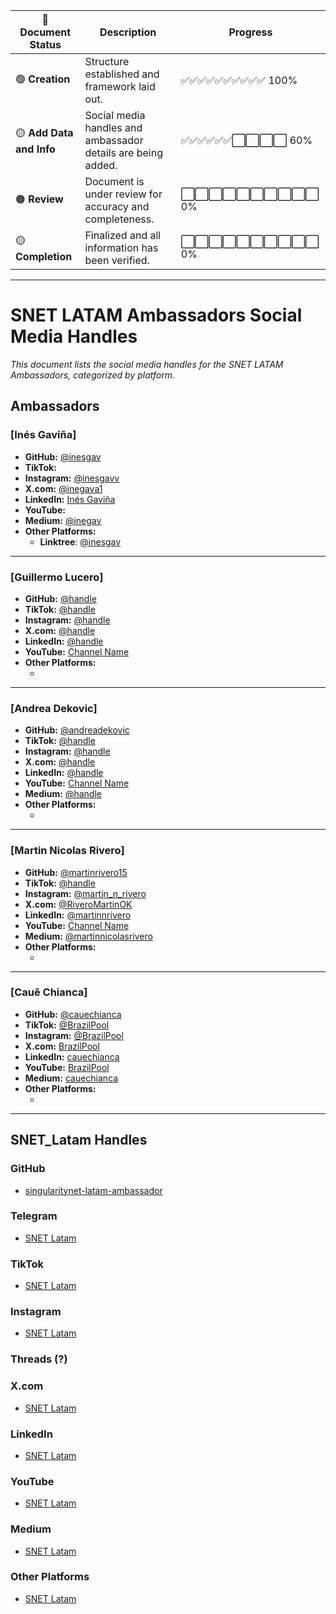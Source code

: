 | **📜 Document Status**   | **Description**                                            | **Progress**       |
|--------------------------|------------------------------------------------------------|--------------------|
| 🟢 **Creation**           | Structure established and framework laid out.             | ✅✅✅✅✅✅✅✅✅✅ 100%  |
| 🟡 **Add Data and Info**  | Social media handles and ambassador details are being added.| ✅✅✅✅✅✅⬜⬜⬜⬜ 60%  |
| 🟠 **Review**             | Document is under review for accuracy and completeness.     | ⬜⬜⬜⬜⬜⬜⬜⬜⬜⬜ 0%    |
| 🟡 **Completion**         | Finalized and all information has been verified.            | ⬜⬜⬜⬜⬜⬜⬜⬜⬜⬜ 0%    |


___


# SNET LATAM Ambassadors Social Media Handles

_This document lists the social media handles for the SNET LATAM Ambassadors, categorized by platform._

## Ambassadors

### [Inés Gaviña]
- **GitHub:** [@inesgav](https://github.com/inesgav)
- **TikTok:** []()
- **Instagram:** [@inesgavv](https://www.instagram.com/inesgavv/)
- **X.com:** [@inegava1](https://x.com/inegava1)
- **LinkedIn:** [Inés Gaviña](https://www.linkedin.com/in/in%C3%A9s-gavi%C3%B1a-57425a56/)
- **YouTube:** []()
- **Medium:** [@inegav](https://medium.com/@inegav)
- **Other Platforms:**
  - **Linktree**: [@inesgav](https://linktr.ee/inesgav)

---

### [Guillermo Lucero]
- **GitHub:** [@handle](https://github.com/@handle)
- **TikTok:** [@handle](https://www.tiktok.com/@handle)
- **Instagram:** [@handle](https://www.instagram.com/handle)
- **X.com:** [@handle](https://x.com/handle)
- **LinkedIn:** [@handle](https://www.linkedin.com/in/handle)
- **YouTube:** [Channel Name](https://www.youtube.com/channel/handle)
- **Other Platforms:**
  - [Platform Name]: [@handle](#)

---

### [Andrea Dekovic]
- **GitHub:** [@andreadekovic](https://github.com/andreadekovic)
- **TikTok:** [@handle](https://www.tiktok.com/@handle)
- **Instagram:** [@handle](https://www.instagram.com/handle)
- **X.com:** [@handle](https://x.com/handle)
- **LinkedIn:** [@handle](https://www.linkedin.com/in/handle)
- **YouTube:** [Channel Name](https://www.youtube.com/channel/handle)
- **Medium:** [@handle](https://medium.com/@handle)
- **Other Platforms:**
  - [Platform Name]: [@handle](#)

---

### [Martin Nicolas Rivero]
- **GitHub:** [@martinrivero15](https://github.com/martinrivero15)
- **TikTok:** [@handle](https://www.tiktok.com/@handle)
- **Instagram:** [@martin_n_rivero](https://www.instagram.com/handle)
- **X.com:** [@RiveroMartinOK](https://x.com/handle)
- **LinkedIn:** [@martinnrivero](https://www.linkedin.com/in/handle)
- **YouTube:** [Channel Name](https://www.youtube.com/channel/handle)
- **Medium:** [@martinnicolasrivero](https://medium.com/@handle)
- **Other Platforms:**
  - [Platform Name]: [@handle](#)

---

### [Cauê Chianca]
- **GitHub:** [@cauechianca](https://github.com/cauechianca)
- **TikTok:** [@BrazilPool](https://www.tiktok.com/@BrazilPool)
- **Instagram:** [@BrazilPool](https://www.instagram.com/BrazilPool)
- **X.com:** [BrazilPool](https://x.com/BrazilPool)
- **LinkedIn:** [cauechianca](https://www.linkedin.com/in/cauechianca)
- **YouTube:** [BrazilPool](https://www.youtube.com/@BrazilPool)
- **Medium:** [cauechianca](https://medium.com/cauechianca)
- **Other Platforms:**
  - [Platform Name]: [@handle](#)

---

## SNET_Latam Handles

### GitHub
- [singularitynet-latam-ambassador](https://github.com/singularitynet-latam-ambassador)

### Telegram
- [SNET Latam](https://t.me/@handle)

### TikTok
- [SNET Latam](https://www.tiktok.com/@handle)

### Instagram
- [SNET Latam](https://www.instagram.com/singularitynetlatam)

### Threads (?)

### X.com
- [SNET Latam](https://x.com/@SNET_Latam)

### LinkedIn
- [SNET Latam](https://www.linkedin.com/in/handle)

### YouTube
- [SNET Latam](https://www.youtube.com/channel/handle)

### Medium
- [SNET Latam](https://medium.com/@handle)
  

### Other Platforms
- [SNET Latam](#)

